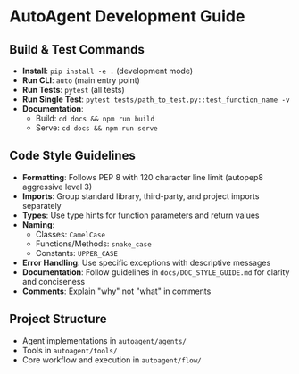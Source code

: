 # AutoAgent Development Guide

## Build & Test Commands
- **Install**: `pip install -e .` (development mode)
- **Run CLI**: `auto` (main entry point)
- **Run Tests**: `pytest` (all tests)
- **Run Single Test**: `pytest tests/path_to_test.py::test_function_name -v`
- **Documentation**: 
  - Build: `cd docs && npm run build`
  - Serve: `cd docs && npm run serve`

## Code Style Guidelines
- **Formatting**: Follows PEP 8 with 120 character line limit (autopep8 aggressive level 3)
- **Imports**: Group standard library, third-party, and project imports separately
- **Types**: Use type hints for function parameters and return values
- **Naming**:
  - Classes: `CamelCase`
  - Functions/Methods: `snake_case`
  - Constants: `UPPER_CASE`
- **Error Handling**: Use specific exceptions with descriptive messages
- **Documentation**: Follow guidelines in `docs/DOC_STYLE_GUIDE.md` for clarity and conciseness
- **Comments**: Explain "why" not "what" in comments

## Project Structure
- Agent implementations in `autoagent/agents/`
- Tools in `autoagent/tools/`
- Core workflow and execution in `autoagent/flow/`
